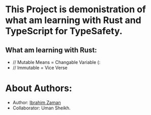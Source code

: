 # This Project is demonistration of what am learning with Rust and TypeScript for TypeSafety.

## What am learning with Rust:

- // Mutable Means = Changable Variable (:
- // Immutable = Vice Verse

# About Authors:

- Author: [Ibrahim Zaman](https://abrahimzaman.com)
- Collaborator: Uman Sheikh.
